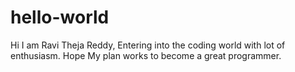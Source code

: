 # hello-world
Hi 
I am Ravi Theja Reddy, Entering into the coding world with lot of enthusiasm. Hope My plan works to become a great programmer.
